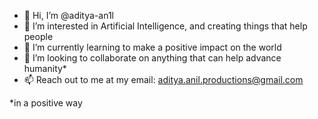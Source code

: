 - 👋 Hi, I’m @aditya-an1l
- 👀 I’m interested in Artificial Intelligence, and creating things that help people
- 🌱 I’m currently learning to make a positive impact on the world
- 💞️ I’m looking to collaborate on anything that can help advance humanity*
- 📫 Reach out to me at my email: aditya.anil.productions@gmail.com

*in a positive way

<!---
aditya-an1l/aditya-an1l is a ✨ special ✨ repository because its `README.md` (this file) appears on your GitHub profile.
You can click the Preview link to take a look at your changes.
--->
